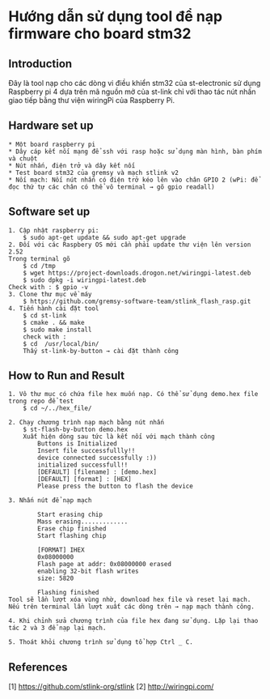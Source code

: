 ﻿# Hướng dẫn sử dụng tool để nạp firmware cho board stm32 

## Introduction

Đây là tool nạp cho các dòng vi điều khiển stm32 của st-electronic sử dụng Raspberry pi 4 dựa trên mã nguồn mở của st-link chỉ với thao tác nút nhấn giao tiếp bằng thư viện wiringPi của Raspberry Pi. 

## Hardware set up 

	* Một board raspberry pi 
	* Dây cáp kết nối mạng để ssh với rasp hoặc sử dụng màn hình, bàn phím và chuột
	* Nút nhấn, điện trở và dây kết nối
	* Test board stm32 của gremsy và mạch stlink v2
	* Nối mạch: Nối nút nhấn có điện trở kéo lên vào chân GPIO 2 (wPi: để đọc thứ tự các chân có thể vô terminal → gõ gpio readall)

## Software set up 
	1. Cập nhật raspberry pi: 
		$ sudo apt-get update && sudo apt-get upgrade
	2. Đối với các Raspbery OS mới cần phải update thư viện lên version 2.52
	Trong terminal gõ 
		$ cd /tmp
		$ wget https://project-downloads.drogon.net/wiringpi-latest.deb
		$ sudo dpkg -i wiringpi-latest.deb
	Check with : $ gpio -v
	3. Clone thư mục về máy 
		$ https://github.com/gremsy-software-team/stlink_flash_rasp.git
	4. Tiến hành cài đặt tool
		$ cd st-link 
		$ cmake . && make 
		$ sudo make install
		check with : 
		$ cd  /usr/local/bin/
		Thấy st-link-by-button → cài đặt thành công

## How to Run and Result  
	1. Vô thư mục có chứa file hex muốn nạp. Có thể sử dụng demo.hex file trong repo để test 
		$ cd ~/../hex_file/

	2. Chạy chương trình nạp mạch bằng nút nhấn 
		$ st-flash-by-button demo.hex
	 	Xuất hiện dòng sau tức là kết nối với mạch thành công 
			Buttons is Initialized
			Insert file successfullly!!
			device connected successfully :))
			initialized successfull!!
			[DEFAULT] [filename] : [demo.hex]
			[DEFAULT] [format] : [HEX]
			Please press the button to flash the device

	3. Nhấn nút để nạp mạch 
			
			Start erasing chip
			Mass erasing.............
			Erase chip finished
			Start flashing chip

			[FORMAT] IHEX
			0x08000000
			Flash page at addr: 0x08000000 erased
			enabling 32-bit flash writes
			size: 5820

			Flashing finished
	Tool sẽ lần lượt xóa vùng nhờ, download hex file và reset lại mạch. Nếu trên terminal lần lượt xuất các dòng trên → nạp mạch thành công.

	4. Khi chỉnh sửa chương trình của file hex đang sử dụng. Lặp lại thao tác 2 và 3 để nạp lại mạch.
	
	5. Thoát khỏi chương trình sử dụng tổ hợp Ctrl _ C.
	
## References

[1] https://github.com/stlink-org/stlink
[2] http://wiringpi.com/
